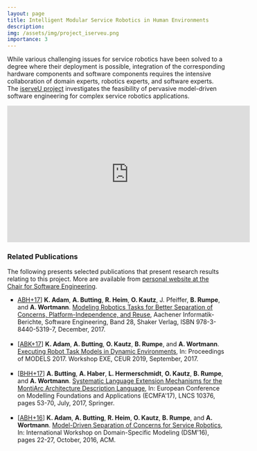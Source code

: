 ```yaml
---
layout: page
title: Intelligent Modular Service Robotics in Human Environments
description: 
img: /assets/img/project_iserveu.png
importance: 3
---
```


While various challenging issues for service robotics have been solved to a degree where their deployment is possible, integration of the corresponding hardware components and software components requires the intensive collaboration of domain experts, robotics experts, and software experts. The [iserveU project](https://www.se-rwth.de/materials/iserveu/) investigates the feasibility of pervasive model-driven software engineering for complex service robotics applications.

<p style="text-align: center;">
<iframe width="560" height="315" src="https://www.youtube.com/embed/HTAgF4hNUF4" frameborder="0" allow="accelerometer; autoplay; encrypted-media; gyroscope; picture-in-picture" allowfullscreen></iframe>
</p>

### Related Publications

The following presents selected publications that present research results relating to this project. More are available from <a href="https://www.se-rwth.de/staff/wortmann/">personal website at the Chair for Software Engineering</a>.

<ul style="list-style-type: square;">
<li><a target="_blank" href="http://www.se-rwth.de/publications/browser/bibtexbrowser.php?key=ABH%2B17&amp;bib=..%2F..%2Fpublications%2Fbibtex%2FMASTERDATEI.bib">ABH+17</a>] <span class="bibauthor"><strong>K. Adam</strong>, <strong>A. Butting</strong>, <strong>R. Heim</strong>, <strong>O. Kautz</strong>, J. Pfeiffer, <strong>B. Rumpe</strong>, and <strong>A. Wortmann</strong></span>.  <a target="_blank" href="http://www.se-rwth.de/phdtheses/Modeling-Robotics-Tasks-for-Better-Separation-of-Concerns-Platform-Independence-and-Reuse.pdf"><span class="bibtitle">Modeling Robotics Tasks for Better Separation of Concerns, Platform-Independence, and Reuse</span></a>, <span class="bibbooktitle">Aachener Informatik-Berichte, Software Engineering, Band 28</span>, <span class="bibpublisher">Shaker Verlag</span>, ISBN 978-3-8440-5319-7, December, 2017.
</li>
<br/>

<li>
<a name="ABK+17"></a>[<a target="_blank" href="http://www.se-rwth.de/publications/browser/bibtexbrowser.php?key=ABK%2B17&amp;bib=..%2F..%2Fpublications%2Fbibtex%2FMASTERDATEI.bib">ABK+17</a>] <span class="bibauthor"><strong>K. Adam</strong>, <strong>A. Butting</strong>, <strong>O. Kautz</strong>, <strong>B. Rumpe</strong>, and <strong>A. Wortmann</strong></span>.  <a target="_blank" href="http://www.se-rwth.de/publications/Executing-Robot-Task-Models-in-Dynamic-Environments.pdf"><span class="bibtitle">Executing Robot Task Models in Dynamic Environments</span></a>, <span class="bibbooktitle">In: Proceedings of MODELS 2017. Workshop EXE</span>, CEUR 2019, September, 2017.
</li>
<br/>

<li>
[<a target="_blank" href="http://www.se-rwth.de/publications/browser/bibtexbrowser.php?key=BHH%2B17&amp;bib=..%2F..%2Fpublications%2Fbibtex%2FMASTERDATEI.bib">BHH+17</a>] <span class="bibauthor"><strong>A. Butting</strong>, <strong>A. Haber</strong>, <strong>L. Hermerschmidt</strong>, <strong>O. Kautz</strong>, <strong>B. Rumpe</strong>, and <strong>A. Wortmann</strong></span>.  <a target="_blank" href="http://www.se-rwth.de/publications/Systematic-Language-Extension-Mechanisms-for-the-MontiArc-Architecture-Description-Language.pdf"><span class="bibtitle">Systematic Language Extension Mechanisms for the MontiArc Architecture Description Language</span></a>, <span class="bibbooktitle">In: European Conference on Modelling Foundations and Applications (ECMFA'17)</span>, LNCS 10376, pages 53-70, July, 2017, <span class="bibpublisher">Springer</span>.
</li>
<br/>

<li>
	[<a target="_blank" href="http://www.se-rwth.de/publications/browser/bibtexbrowser.php?key=ABH%2B16&amp;bib=..%2F..%2Fpublications%2Fbibtex%2FMASTERDATEI.bib">ABH+16</a>] <span class="bibauthor"><strong>K. Adam</strong>, <strong>A. Butting</strong>, <strong>R. Heim</strong>, <strong>O. Kautz</strong>, <strong>B. Rumpe</strong>, and <strong>A. Wortmann</strong></span>.  <a target="_blank" href="http://www.se-rwth.de/publications/Model-Driven-Separation-of-Concerns-for-Service-Robotics.pdf"><span class="bibtitle">Model-Driven Separation of Concerns for Service Robotics</span></a>, <span class="bibbooktitle">In: International Workshop on Domain-Specific Modeling (DSM'16)</span>, pages 22-27, October, 2016, <span class="bibpublisher">ACM</span>.
</li>
<br/>
</ul>